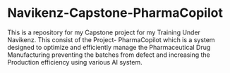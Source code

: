 # Navikenz-Capstone-PharmaCopilot
This is a repository for my Capstone project for my Training Under Navikenz. This consist of the Project- PharmaCopilot which is a system designed to optimize and efficiently manage the Pharmaceutical Drug Manufacturing preventing the batches from defect and increasing the Production efficiency using various AI system.

